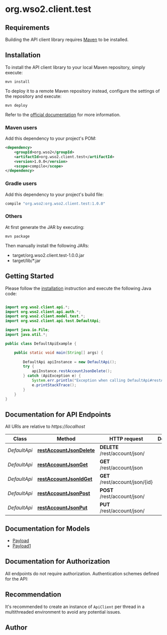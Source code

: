 # org.wso2.client.test

## Requirements

Building the API client library requires [Maven](https://maven.apache.org/) to be installed.

## Installation

To install the API client library to your local Maven repository, simply execute:

```shell
mvn install
```

To deploy it to a remote Maven repository instead, configure the settings of the repository and execute:

```shell
mvn deploy
```

Refer to the [official documentation](https://maven.apache.org/plugins/maven-deploy-plugin/usage.html) for more information.

### Maven users

Add this dependency to your project's POM:

```xml
<dependency>
    <groupId>org.wso2</groupId>
    <artifactId>org.wso2.client.test</artifactId>
    <version>1.0.0</version>
    <scope>compile</scope>
</dependency>
```

### Gradle users

Add this dependency to your project's build file:

```groovy
compile "org.wso2:org.wso2.client.test:1.0.0"
```

### Others

At first generate the JAR by executing:

    mvn package

Then manually install the following JARs:

* target/org.wso2.client.test-1.0.0.jar
* target/lib/*.jar

## Getting Started

Please follow the [installation](#installation) instruction and execute the following Java code:

```java

import org.wso2.client.api.*;
import org.wso2.client.api.auth.*;
import org.wso2.client.model.test.*;
import org.wso2.client.api.test.DefaultApi;

import java.io.File;
import java.util.*;

public class DefaultApiExample {

    public static void main(String[] args) {
        
        DefaultApi apiInstance = new DefaultApi();
        try {
            apiInstance.restAccountJsonDelete();
        } catch (ApiException e) {
            System.err.println("Exception when calling DefaultApi#restAccountJsonDelete");
            e.printStackTrace();
        }
    }
}

```

## Documentation for API Endpoints

All URIs are relative to *https://localhost*

Class | Method | HTTP request | Description
------------ | ------------- | ------------- | -------------
*DefaultApi* | [**restAccountJsonDelete**](docs/DefaultApi.md#restAccountJsonDelete) | **DELETE** /rest/account/json/ | 
*DefaultApi* | [**restAccountJsonGet**](docs/DefaultApi.md#restAccountJsonGet) | **GET** /rest/account/json | 
*DefaultApi* | [**restAccountJsonIdGet**](docs/DefaultApi.md#restAccountJsonIdGet) | **GET** /rest/account/json/{id} | 
*DefaultApi* | [**restAccountJsonPost**](docs/DefaultApi.md#restAccountJsonPost) | **POST** /rest/account/json/ | 
*DefaultApi* | [**restAccountJsonPut**](docs/DefaultApi.md#restAccountJsonPut) | **PUT** /rest/account/json/ | 


## Documentation for Models

 - [Payload](docs/Payload.md)
 - [Payload1](docs/Payload1.md)


## Documentation for Authorization

All endpoints do not require authorization.
Authentication schemes defined for the API:

## Recommendation

It's recommended to create an instance of `ApiClient` per thread in a multithreaded environment to avoid any potential issues.

## Author



